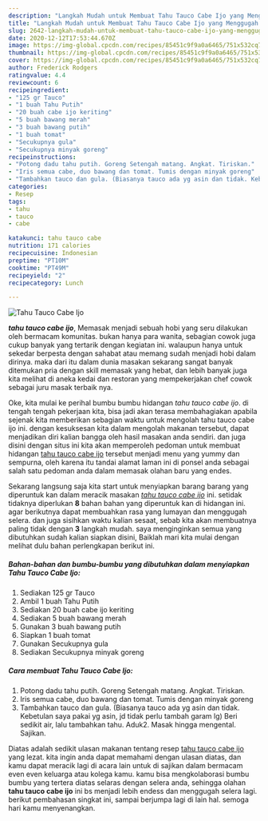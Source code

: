 ```yaml
---
description: "Langkah Mudah untuk Membuat Tahu Tauco Cabe Ijo yang Menggugah Selera"
title: "Langkah Mudah untuk Membuat Tahu Tauco Cabe Ijo yang Menggugah Selera"
slug: 2642-langkah-mudah-untuk-membuat-tahu-tauco-cabe-ijo-yang-menggugah-selera
date: 2020-12-12T17:53:44.670Z
image: https://img-global.cpcdn.com/recipes/85451c9f9a0a6465/751x532cq70/tahu-tauco-cabe-ijo-foto-resep-utama.jpg
thumbnail: https://img-global.cpcdn.com/recipes/85451c9f9a0a6465/751x532cq70/tahu-tauco-cabe-ijo-foto-resep-utama.jpg
cover: https://img-global.cpcdn.com/recipes/85451c9f9a0a6465/751x532cq70/tahu-tauco-cabe-ijo-foto-resep-utama.jpg
author: Frederick Rodgers
ratingvalue: 4.4
reviewcount: 6
recipeingredient:
- "125 gr Tauco"
- "1 buah Tahu Putih"
- "20 buah cabe ijo keriting"
- "5 buah bawang merah"
- "3 buah bawang putih"
- "1 buah tomat"
- "Secukupnya gula"
- "Secukupnya minyak goreng"
recipeinstructions:
- "Potong dadu tahu putih. Goreng Setengah matang. Angkat. Tiriskan."
- "Iris semua cabe, duo bawang dan tomat. Tumis dengan minyak goreng"
- "Tambahkan tauco dan gula. (Biasanya tauco ada yg asin dan tidak. Kebetulan saya pakai yg asin, jd tidak perlu tambah garam lg) Beri sedikit air, lalu tambahkan tahu. Aduk2. Masak hingga mengental. Sajikan."
categories:
- Resep
tags:
- tahu
- tauco
- cabe

katakunci: tahu tauco cabe 
nutrition: 171 calories
recipecuisine: Indonesian
preptime: "PT10M"
cooktime: "PT49M"
recipeyield: "2"
recipecategory: Lunch

---
```



![Tahu Tauco Cabe Ijo](https://img-global.cpcdn.com/recipes/85451c9f9a0a6465/751x532cq70/tahu-tauco-cabe-ijo-foto-resep-utama.jpg)

<b><i>tahu tauco cabe ijo</i></b>, Memasak menjadi sebuah hobi yang seru dilakukan oleh bermacam komunitas. bukan hanya para wanita, sebagian cowok juga cukup banyak yang tertarik dengan kegiatan ini. walaupun hanya untuk sekedar berpesta dengan sahabat atau memang sudah menjadi hobi dalam dirinya. maka dari itu dalam dunia masakan sekarang sangat banyak ditemukan pria dengan skill memasak yang hebat, dan lebih banyak juga kita melihat di aneka kedai dan restoran yang mempekerjakan chef cowok sebagai juru masak terbaik nya.

Oke, kita mulai ke perihal bumbu bumbu hidangan <i>tahu tauco cabe ijo</i>. di tengah tengah pekerjaan kita, bisa jadi akan terasa membahagiakan apabila sejenak kita memberikan sebagian waktu untuk mengolah tahu tauco cabe ijo ini. dengan kesuksesan kita dalam mengolah makanan tersebut, dapat menjadikan diri kalian bangga oleh hasil masakan anda sendiri. dan juga disini dengan situs ini kita akan memperoleh pedoman untuk membuat hidangan <u>tahu tauco cabe ijo</u> tersebut menjadi menu yang yummy dan sempurna, oleh karena itu tandai alamat laman ini di ponsel anda sebagai salah satu pedoman anda dalam memasak olahan baru yang endes.




Sekarang langsung saja kita start untuk menyiapkan barang barang yang diperuntuk kan dalam meracik masakan <u><i>tahu tauco cabe ijo</i></u> ini. setidak tidaknya diperlukan <b>8</b> bahan bahan yang diperuntuk kan di hidangan ini. agar berikutnya dapat membuahkan rasa yang lumayan dan menggugah selera. dan juga sisihkan waktu kalian sesaat, sebab kita akan membuatnya paling tidak dengan <b>3</b> langkah mudah. saya menginginkan semua yang dibutuhkan sudah kalian siapkan disini, Baiklah mari kita mulai dengan melihat dulu bahan perlengkapan berikut ini.

<!--inarticleads1-->

##### Bahan-bahan dan bumbu-bumbu yang dibutuhkan dalam menyiapkan Tahu Tauco Cabe Ijo:

1. Sediakan 125 gr Tauco
1. Ambil 1 buah Tahu Putih
1. Sediakan 20 buah cabe ijo keriting
1. Sediakan 5 buah bawang merah
1. Gunakan 3 buah bawang putih
1. Siapkan 1 buah tomat
1. Gunakan Secukupnya gula
1. Sediakan Secukupnya minyak goreng




<!--inarticleads2-->

##### Cara membuat Tahu Tauco Cabe Ijo:

1. Potong dadu tahu putih. Goreng Setengah matang. Angkat. Tiriskan.
1. Iris semua cabe, duo bawang dan tomat. Tumis dengan minyak goreng
1. Tambahkan tauco dan gula. (Biasanya tauco ada yg asin dan tidak. Kebetulan saya pakai yg asin, jd tidak perlu tambah garam lg) Beri sedikit air, lalu tambahkan tahu. Aduk2. Masak hingga mengental. Sajikan.




Diatas adalah sedikit ulasan makanan tentang resep <u>tahu tauco cabe ijo</u> yang lezat. kita ingin anda dapat memahami dengan ulasan diatas, dan kamu dapat meracik lagi di acara lain untuk di sajikan dalam bermacam even even keluarga atau kolega kamu. kamu bisa mengkolaborasi bumbu bumbu yang tertera diatas selaras dengan selera anda, sehingga olahan <b>tahu tauco cabe ijo</b> ini bs menjadi lebih endess dan menggugah selera lagi. berikut pembahasan singkat ini, sampai berjumpa lagi di lain hal. semoga hari kamu menyenangkan.

